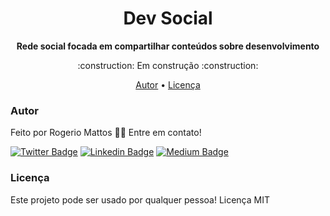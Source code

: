 <h1 align="center">Dev Social</h1>
<p align="center">
  <b>Rede social focada em compartilhar conteúdos sobre desenvolvimento</b>
</p>
<p align="center">:construction: Em construção :construction:</p>

<p align="center">
  <a href="#autor">Autor</a> •
  <a href="#licença">Licença</a>
</p>

### Autor

Feito por Rogerio Mattos 👋🏽 Entre em contato!

[![Twitter Badge](https://img.shields.io/badge/twitter-%231DA1F2.svg?&style=for-the-badge&logo=twitter&logoColor=white)](https://twitter.com/DevRogerio) 
[![Linkedin Badge](https://img.shields.io/badge/linkedin-%230077B5.svg?&style=for-the-badge&logo=linkedin&logoColor=white)](https://www.linkedin.com/in/rogerio-almeida-de-mattos/) 
[![Medium Badge](https://img.shields.io/badge/medium-%2312100E.svg?&style=for-the-badge&logo=medium&logoColor=white)](https://medium.com/rogeriomattos)

### Licença
Este projeto pode ser usado por qualquer pessoa! Licença MIT
